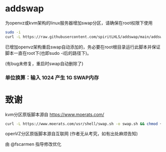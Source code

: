 # addswap

为openvz或kvm架构的linux服务器增加swap分区，请确保在root权限下使用

```bash
sudo -i 
curl -L https://raw.githubusercontent.com/spiritLHLS/addswap/main/addswap.sh -o addswap.sh && chmod +x addswap.sh && bash addswap.sh 
```

已增加openvz架构重启swap自动添加的，务必要在root根目录运行此脚本并保证脚本一直在root下(也即sudo -i后的路径下)。

(有bug未修复，重启时swap自动删除了)

### 单位换算：输入 1024 产生 1G SWAP内存

# 致谢

kvm分区原版脚本源自 https://www.moerats.com/

```bash
curl -L https://www.moerats.com/usr/shell/swap.sh -o swap.sh && chmod +x swap.sh && bash swap.sh
```

openVZ分区原版脚本源自互联网 (作者无从考究，如有出处麻烦告知)

由 @fscarmen 指导修改优化
